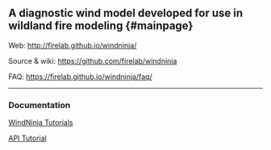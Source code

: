 A diagnostic wind model developed for use in wildland fire modeling {#mainpage}
---

Web:
http://firelab.github.io/windninja/

Source & wiki:
https://github.com/firelab/windninja

FAQ:
https://firelab.github.io/windninja/faq/

---

### Documentation
[WindNinja Tutorials](https://firelab.github.io/windninja/tutorial/)

[API Tutorial](https://github.com/firelab/windninja/wiki/Frequently-Asked-Questions)
